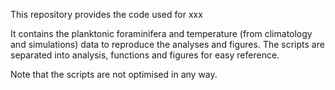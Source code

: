 This repository provides the code used for xxx

It contains the planktonic foraminifera and temperature (from climatology and simulations) data to reproduce the analyses and figures. The scripts are separated into analysis, functions and figures for easy reference.

Note that the scripts are not optimised in any way.